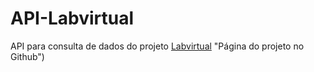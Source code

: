 # API-Labvirtual

API para consulta de dados do projeto [Labvirtual](https://github.com/santiagopedro1/Labvirtual_alpha) "Página do projeto no Github")
